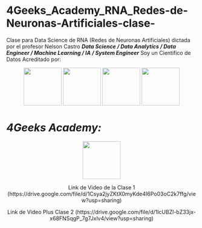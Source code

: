# 4Geeks_Academy_RNA_Redes-de-Neuronas-Artificiales-clase-
Clase para Data Science de RNA (Redes de Neuronas Artificiales) dictada por el profesor Nelson Castro
***Data Science / Data Analytics / Data Engineer / Machine Learning / IA / System Engineer***
Soy un Cientifico de Datos Acreditado por:
<p align="center">
<img src="https://www.masterdatascienceucm.com/wp-content/uploads/2020/07/data-science-analisis-de-datos.jpg.webp"  height=100>
<img src="https://coursereport-production.imgix.net/uploads/school/logo/1185/original/HENRY_logo.jpg?w=200&h=200&dpr=4&q=23"  height=100>
<img src="https://techcrunch.com/wp-content/uploads/2016/02/503746912.jpg?resize=1200,816" height=100>
<img src="https://images.seeklogo.com/logo-png/21/1/universidad-bicentenaria-de-aragua-uba-logo-png_seeklogo-210902.png" height=100> 
  
# ***4Geeks Academy:***
                                                                                  
<p align="center">
<img src="https://4geeksacademy.com/static/dc42e38caa9db517ddea28bea5e40d02/74acc/4geeksacademy-logo-old.webp" height=100>
 </p> 
<p align="center">
Link de Video de la Clase 1 (https://drive.google.com/file/d/1Csya2jyZKtX0myKde4I6Po03oC2k7ffg/view?usp=sharing)
 </p> 
<p align="center">
Link de Video Plus Clase 2 (https://drive.google.com/file/d/1lcUBZl-bZ33jx-x68FNSqgP_7g7Jxlv4/view?usp=sharing)
 </p> 
